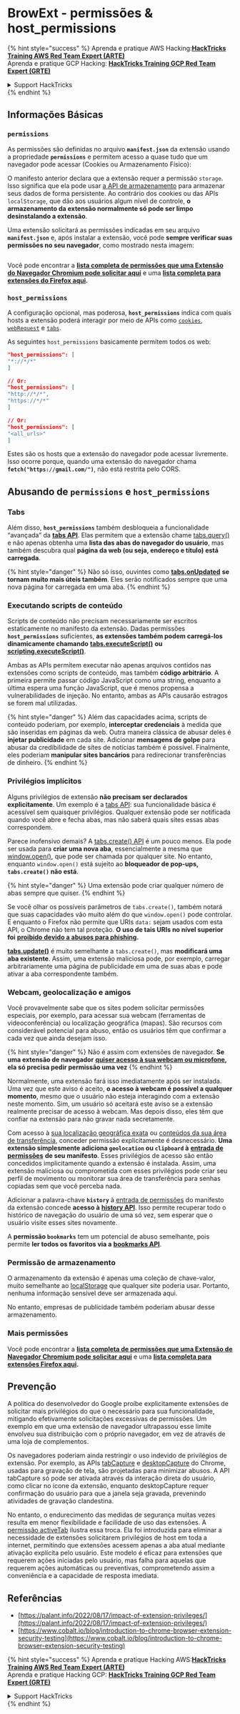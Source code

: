 # BrowExt - permissões & host\_permissions

{% hint style="success" %}
Aprenda e pratique AWS Hacking:<img src="/.gitbook/assets/arte.png" alt="" data-size="line">[**HackTricks Training AWS Red Team Expert (ARTE)**](https://training.hacktricks.xyz/courses/arte)<img src="/.gitbook/assets/arte.png" alt="" data-size="line">\
Aprenda e pratique GCP Hacking: <img src="/.gitbook/assets/grte.png" alt="" data-size="line">[**HackTricks Training GCP Red Team Expert (GRTE)**<img src="/.gitbook/assets/grte.png" alt="" data-size="line">](https://training.hacktricks.xyz/courses/grte)

<details>

<summary>Support HackTricks</summary>

* Confira os [**planos de assinatura**](https://github.com/sponsors/carlospolop)!
* **Junte-se ao** 💬 [**grupo do Discord**](https://discord.gg/hRep4RUj7f) ou ao [**grupo do telegram**](https://t.me/peass) ou **siga**-nos no **Twitter** 🐦 [**@hacktricks\_live**](https://twitter.com/hacktricks\_live)**.**
* **Compartilhe truques de hacking enviando PRs para o** [**HackTricks**](https://github.com/carlospolop/hacktricks) e [**HackTricks Cloud**](https://github.com/carlospolop/hacktricks-cloud) repositórios do github.

</details>
{% endhint %}

## Informações Básicas

### **`permissions`**

As permissões são definidas no arquivo **`manifest.json`** da extensão usando a propriedade **`permissions`** e permitem acesso a quase tudo que um navegador pode acessar (Cookies ou Armazenamento Físico):

O manifesto anterior declara que a extensão requer a permissão `storage`. Isso significa que ela pode usar [a API de armazenamento](https://developer.mozilla.org/en-US/docs/Mozilla/Add-ons/WebExtensions/API/storage) para armazenar seus dados de forma persistente. Ao contrário dos cookies ou das APIs `localStorage`, que dão aos usuários algum nível de controle, **o armazenamento da extensão normalmente só pode ser limpo desinstalando a extensão**.

Uma extensão solicitará as permissões indicadas em seu arquivo **`manifest.json`** e, após instalar a extensão, você pode **sempre verificar suas permissões no seu navegador**, como mostrado nesta imagem:

<figure><img src="../../.gitbook/assets/image (18).png" alt=""><figcaption></figcaption></figure>

Você pode encontrar a [**lista completa de permissões que uma Extensão do Navegador Chromium pode solicitar aqui**](https://developer.chrome.com/docs/extensions/develop/concepts/declare-permissions#permissions) e uma [**lista completa para extensões do Firefox aqui**](https://developer.mozilla.org/en-US/docs/Mozilla/Add-ons/WebExtensions/manifest.json/permissions#api\_permissions)**.**

### `host_permissions`

A configuração opcional, mas poderosa, **`host_permissions`** indica com quais hosts a extensão poderá interagir por meio de APIs como [`cookies`](https://developer.mozilla.org/en-US/docs/Mozilla/Add-ons/WebExtensions/API/cookies), [`webRequest`](https://developer.mozilla.org/en-US/docs/Mozilla/Add-ons/WebExtensions/API/webRequest) e [`tabs`](https://developer.mozilla.org/en-US/docs/Mozilla/Add-ons/WebExtensions/API/tabs).

As seguintes `host_permissions` basicamente permitem todos os web:
```json
"host_permissions": [
"*://*/*"
]

// Or:
"host_permissions": [
"http://*/*",
"https://*/*"
]

// Or:
"host_permissions": [
"<all_urls>"
]
```
Estes são os hosts que a extensão do navegador pode acessar livremente. Isso ocorre porque, quando uma extensão do navegador chama **`fetch("https://gmail.com/")`**, não está restrita pelo CORS.

## Abusando de `permissions` e `host_permissions`

### Tabs

Além disso, **`host_permissions`** também desbloqueia a funcionalidade “avançada” da [**tabs API**](https://developer.mozilla.org/en-US/docs/Mozilla/Add-ons/WebExtensions/API/tabs). Elas permitem que a extensão chame [tabs.query()](https://developer.mozilla.org/en-US/docs/Mozilla/Add-ons/WebExtensions/API/tabs/query) e não apenas obtenha uma **lista das abas do navegador do usuário**, mas também descubra qual **página da web (ou seja, endereço e título) está carregada**.

{% hint style="danger" %}
Não só isso, ouvintes como [**tabs.onUpdated**](https://developer.mozilla.org/en-US/docs/Mozilla/Add-ons/WebExtensions/API/tabs/onUpdated) **se tornam muito mais úteis também**. Eles serão notificados sempre que uma nova página for carregada em uma aba.
{% endhint %}

### Executando scripts de conteúdo <a href="#running-content-scripts" id="running-content-scripts"></a>

Scripts de conteúdo não precisam necessariamente ser escritos estaticamente no manifesto da extensão. Dadas permissões **`host_permissions`** suficientes, **as extensões também podem carregá-los dinamicamente chamando** [**tabs.executeScript()**](https://developer.mozilla.org/en-US/docs/Mozilla/Add-ons/WebExtensions/API/tabs/executeScript) **ou** [**scripting.executeScript()**](https://developer.mozilla.org/en-US/docs/Mozilla/Add-ons/WebExtensions/API/scripting/executeScript).

Ambas as APIs permitem executar não apenas arquivos contidos nas extensões como scripts de conteúdo, mas também **código arbitrário**. A primeira permite passar código JavaScript como uma string, enquanto a última espera uma função JavaScript, que é menos propensa a vulnerabilidades de injeção. No entanto, ambas as APIs causarão estragos se forem mal utilizadas.

{% hint style="danger" %}
Além das capacidades acima, scripts de conteúdo poderiam, por exemplo, **interceptar credenciais** à medida que são inseridas em páginas da web. Outra maneira clássica de abusar deles é **injetar publicidade** em cada site. Adicionar **mensagens de golpe** para abusar da credibilidade de sites de notícias também é possível. Finalmente, eles poderiam **manipular sites bancários** para redirecionar transferências de dinheiro.
{% endhint %}

### Privilégios implícitos <a href="#implicit-privileges" id="implicit-privileges"></a>

Alguns privilégios de extensão **não precisam ser declarados explicitamente**. Um exemplo é a [tabs API](https://developer.mozilla.org/en-US/docs/Mozilla/Add-ons/WebExtensions/API/tabs): sua funcionalidade básica é acessível sem quaisquer privilégios. Qualquer extensão pode ser notificada quando você abre e fecha abas, mas não saberá quais sites essas abas correspondem.

Parece inofensivo demais? A [tabs.create() API](https://developer.mozilla.org/en-US/docs/Mozilla/Add-ons/WebExtensions/API/tabs/create) é um pouco menos. Ela pode ser usada para **criar uma nova aba**, essencialmente a mesma que [window.open()](https://developer.mozilla.org/en-US/docs/Web/API/Window/open), que pode ser chamada por qualquer site. No entanto, enquanto `window.open()` está sujeito ao **bloqueador de pop-ups, `tabs.create()` não está**.

{% hint style="danger" %}
Uma extensão pode criar qualquer número de abas sempre que quiser.
{% endhint %}

Se você olhar os possíveis parâmetros de `tabs.create()`, também notará que suas capacidades vão muito além do que `window.open()` pode controlar. E enquanto o Firefox não permite que URIs `data:` sejam usados com esta API, o Chrome não tem tal proteção. **O uso de tais URIs no nível superior foi** [**proibido devido a abusos para phishing**](https://bugzilla.mozilla.org/show\_bug.cgi?id=1331351)**.**

[**tabs.update()**](https://developer.mozilla.org/en-US/docs/Mozilla/Add-ons/WebExtensions/API/tabs/update) é muito semelhante a `tabs.create()`, mas **modificará uma aba existente**. Assim, uma extensão maliciosa pode, por exemplo, carregar arbitrariamente uma página de publicidade em uma de suas abas e pode ativar a aba correspondente também.

### Webcam, geolocalização e amigos <a href="#webcam-geolocation-and-friends" id="webcam-geolocation-and-friends"></a>

Você provavelmente sabe que os sites podem solicitar permissões especiais, por exemplo, para acessar sua webcam (ferramentas de videoconferência) ou localização geográfica (mapas). São recursos com considerável potencial para abuso, então os usuários têm que confirmar a cada vez que ainda desejam isso.

{% hint style="danger" %}
Não é assim com extensões de navegador. **Se uma extensão de navegador** [**quiser acesso à sua webcam ou microfone**](https://developer.mozilla.org/en-US/docs/Web/API/MediaDevices/getUserMedia)**, ela só precisa pedir permissão uma vez**
{% endhint %}

Normalmente, uma extensão fará isso imediatamente após ser instalada. Uma vez que este aviso é aceito, **o acesso à webcam é possível a qualquer momento**, mesmo que o usuário não esteja interagindo com a extensão neste momento. Sim, um usuário só aceitará este aviso se a extensão realmente precisar de acesso à webcam. Mas depois disso, eles têm que confiar na extensão para não gravar nada secretamente.

Com acesso à [sua localização geográfica exata](https://developer.mozilla.org/en-US/docs/Web/API/Geolocation) ou [conteúdos da sua área de transferência](https://developer.mozilla.org/en-US/docs/Web/API/Clipboard\_API), conceder permissão explicitamente é desnecessário. **Uma extensão simplesmente adiciona `geolocation` ou `clipboard` à** [**entrada de permissões**](https://developer.mozilla.org/en-US/docs/Mozilla/Add-ons/WebExtensions/manifest.json/permissions) **de seu manifesto**. Esses privilégios de acesso são então concedidos implicitamente quando a extensão é instalada. Assim, uma extensão maliciosa ou comprometida com esses privilégios pode criar seu perfil de movimento ou monitorar sua área de transferência para senhas copiadas sem que você perceba nada.

Adicionar a palavra-chave **`history`** à [entrada de permissões](https://developer.mozilla.org/en-US/docs/Mozilla/Add-ons/WebExtensions/manifest.json/permissions) do manifesto da extensão concede **acesso à** [**history API**](https://developer.mozilla.org/en-US/docs/Mozilla/Add-ons/WebExtensions/API/history). Isso permite recuperar todo o histórico de navegação do usuário de uma só vez, sem esperar que o usuário visite esses sites novamente.

A **permissão `bookmarks`** tem um potencial de abuso semelhante, pois permite **ler todos os favoritos via a** [**bookmarks API**](https://developer.mozilla.org/en-US/docs/Mozilla/Add-ons/WebExtensions/API/bookmarks).

### Permissão de armazenamento <a href="#the-storage-permission" id="the-storage-permission"></a>

O armazenamento da extensão é apenas uma coleção de chave-valor, muito semelhante ao [localStorage](https://developer.mozilla.org/en-US/docs/Web/API/Window/localStorage) que qualquer site poderia usar. Portanto, nenhuma informação sensível deve ser armazenada aqui.

No entanto, empresas de publicidade também poderiam abusar desse armazenamento.

### Mais permissões

Você pode encontrar a [**lista completa de permissões que uma Extensão de Navegador Chromium pode solicitar aqui**](https://developer.chrome.com/docs/extensions/develop/concepts/declare-permissions#permissions) e uma [**lista completa para extensões Firefox aqui**](https://developer.mozilla.org/en-US/docs/Mozilla/Add-ons/WebExtensions/manifest.json/permissions#api\_permissions)**.**

## Prevenção <a href="#why-not-restrict-extension-privileges" id="why-not-restrict-extension-privileges"></a>

A política do desenvolvedor do Google proíbe explicitamente extensões de solicitar mais privilégios do que o necessário para sua funcionalidade, mitigando efetivamente solicitações excessivas de permissões. Um exemplo em que uma extensão de navegador ultrapassou esse limite envolveu sua distribuição com o próprio navegador, em vez de através de uma loja de complementos.

Os navegadores poderiam ainda restringir o uso indevido de privilégios de extensão. Por exemplo, as APIs [tabCapture](https://developer.chrome.com/docs/extensions/reference/tabCapture/) e [desktopCapture](https://developer.chrome.com/docs/extensions/reference/desktopCapture/) do Chrome, usadas para gravação de tela, são projetadas para minimizar abusos. A API tabCapture só pode ser ativada através da interação direta do usuário, como clicar no ícone da extensão, enquanto desktopCapture requer confirmação do usuário para que a janela seja gravada, prevenindo atividades de gravação clandestina.

No entanto, o endurecimento das medidas de segurança muitas vezes resulta em menor flexibilidade e facilidade de uso das extensões. A [permissão activeTab](https://developer.mozilla.org/en-US/docs/Mozilla/Add-ons/WebExtensions/manifest.json/permissions#activetab\_permission) ilustra essa troca. Ela foi introduzida para eliminar a necessidade de extensões solicitarem privilégios de host em toda a internet, permitindo que extensões acessem apenas a aba atual mediante ativação explícita pelo usuário. Este modelo é eficaz para extensões que requerem ações iniciadas pelo usuário, mas falha para aquelas que requerem ações automáticas ou preventivas, comprometendo assim a conveniência e a capacidade de resposta imediata.

## **Referências**

* [https://palant.info/2022/08/17/impact-of-extension-privileges/](https://palant.info/2022/08/17/impact-of-extension-privileges/)
* [https://www.cobalt.io/blog/introduction-to-chrome-browser-extension-security-testing](https://www.cobalt.io/blog/introduction-to-chrome-browser-extension-security-testing)

{% hint style="success" %}
Aprenda e pratique Hacking AWS:<img src="/.gitbook/assets/arte.png" alt="" data-size="line">[**HackTricks Training AWS Red Team Expert (ARTE)**](https://training.hacktricks.xyz/courses/arte)<img src="/.gitbook/assets/arte.png" alt="" data-size="line">\
Aprenda e pratique Hacking GCP: <img src="/.gitbook/assets/grte.png" alt="" data-size="line">[**HackTricks Training GCP Red Team Expert (GRTE)**<img src="/.gitbook/assets/grte.png" alt="" data-size="line">](https://training.hacktricks.xyz/courses/grte)

<details>

<summary>Support HackTricks</summary>

* Confira os [**planos de assinatura**](https://github.com/sponsors/carlospolop)!
* **Junte-se ao** 💬 [**grupo Discord**](https://discord.gg/hRep4RUj7f) ou ao [**grupo telegram**](https://t.me/peass) ou **siga-nos no** **Twitter** 🐦 [**@hacktricks\_live**](https://twitter.com/hacktricks\_live)**.**
* **Compartilhe truques de hacking enviando PRs para o** [**HackTricks**](https://github.com/carlospolop/hacktricks) e [**HackTricks Cloud**](https://github.com/carlospolop/hacktricks-cloud) repositórios do github.

</details>
{% endhint %}
